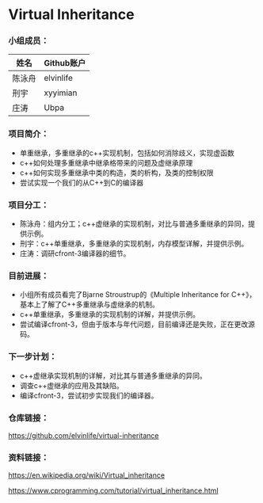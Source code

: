 # Virtual Inheritance

### 小组成员：

| 姓名   | Github账户  |
| ---- | --------- |
| 陈泳舟  | elvinlife |
| 刑宇   | xyyimian  |
| 庄涛   | Ubpa      |

### 项目简介：

- 单重继承，多重继承的c++实现机制，包括如何消除歧义，实现虚函数
- c++如何处理多重继承中继承格带来的问题及虚继承原理
- c++如何实现多重继承中类的构造，类的析构，及类的控制权限
- 尝试实现一个我们的从C++到C的编译器

### 项目分工：

* 陈泳舟：组内分工；c++虚继承的实现机制，对比与普通多重继承的异同，提供示例。
* 刑宇：c++单重继承，多重继承的实现机制，内存模型详解，并提供示例。
* 庄涛：调研cfront-3编译器的细节。

### 目前进展：

* 小组所有成员看完了Bjarne Stroustrup的《Multiple Inheritance for C++》，基本上了解了C++多重继承与虚继承的机制。
* c++单重继承，多重继承的实现机制的详解，并提供示例。
* 尝试编译cfront-3，但由于版本与年代问题，目前编译还是失败，正在更改源码。

### 下一步计划：

* c++虚继承实现机制的详解，对比其与普通多重继承的异同。
* 调查c++虚继承的应用及其缺陷。
* 编译cfront-3，尝试初步实现我们的编译器。

### 仓库链接：

https://github.com/elvinlife/virtual-inheritance

### 资料链接：

https://en.wikipedia.org/wiki/Virtual_inheritance

https://www.cprogramming.com/tutorial/virtual_inheritance.html